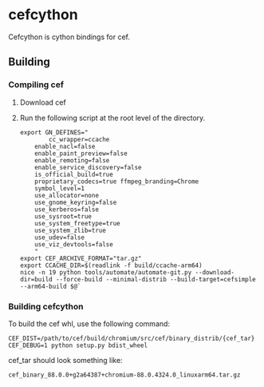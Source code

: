 cefcython
===========

Cefcython is cython bindings for cef.

Building
----------
### Compiling cef
1. Download cef
2. Run the following script at the root level of the directory.

    ```export CEF_INSTALL_SYSROOT=arm64
    export GN_DEFINES="
            cc_wrapper=ccache
        enable_nacl=false
        enable_paint_preview=false
        enable_remoting=false
        enable_service_discovery=false
        is_official_build=true
        proprietary_codecs=true ffmpeg_branding=Chrome
        symbol_level=1
        use_allocator=none
        use_gnome_keyring=false
        use_kerberos=false
        use_sysroot=true
        use_system_freetype=true
        use_system_zlib=true
        use_udev=false
        use_viz_devtools=false
        "
    export CEF_ARCHIVE_FORMAT="tar.gz"
    export CCACHE_DIR=$(readlink -f build/ccache-arm64)
    nice -n 19 python tools/automate/automate-git.py --download-dir=build --force-build --minimal-distrib --build-target=cefsimple --arm64-build $@`

### Building cefcython
To build the cef whl, use the following command:

```CEF_DIST=/path/to/cef/build/chromium/src/cef/binary_distrib/{cef_tar} CEF_DEBUG=1 python setup.py bdist_wheel```

cef_tar should look something like:

```cef_binary_88.0.0+g2a64387+chromium-88.0.4324.0_linuxarm64.tar.gz```

